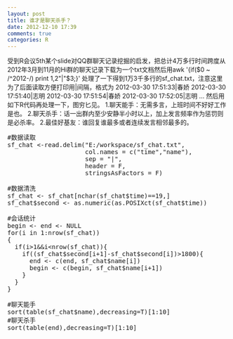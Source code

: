 ```yaml
---
layout: post
title: 谁才是聊天杀手？
date: 2012-12-10 17:39
comments: true
categories: R
---
```

受到R会议5th某个slide对QQ群聊天记录挖掘的启发，把总计4万多行时间跨度从2012年3月到11月的Hi群的聊天记录下载为一个txt文档然后用awk '{if($0 ~ /^2012-/) print $1,$2"|"$3;}' 处理了一下得到1万3千多行的sf_chat.txt，注意这里为了后面读取方便打印用|间隔，格式为
2012-03-30 17:51:33|春娇
2012-03-30 17:51:40|志明
2012-03-30 17:51:54|春娇
2012-03-30 17:52:05|志明
…
然后用如下R代码再处理一下，图穷匕见。
1.聊天能手：无需多言，上班时间不好好工作是也。
2.聊天杀手：话一出群内至少安静半小时以上，加上发言频率作为惩罚则是必杀率。
2.最佳好基友：谁回复谁最多或者连续发言相邻最多的。

<pre class="brush: actionscript3; gutter: true">#数据读取
sf_chat &lt;-read.delim(&quot;E:/workspace/sf_chat.txt&quot;,
                     col.names = c(&quot;time&quot;,&quot;name&quot;),
                     sep = &quot;|&quot;,
                     header = F,
                     stringsAsFactors = F)

#数据清洗
sf_chat &lt;- sf_chat[nchar(sf_chat$time)==19,]
sf_chat$second &lt;- as.numeric(as.POSIXct(sf_chat$time))

#会话统计
begin &lt;- end &lt;- NULL
for(i in 1:nrow(sf_chat))
{
  if(i&gt;1&amp;&amp;i&lt;nrow(sf_chat)){
    if((sf_chat$second[i+1]-sf_chat$second[i])&gt;1800){
      end &lt;- c(end, sf_chat$name[i])
      begin &lt;- c(begin, sf_chat$name[i+1])
    }
  }
}

#聊天能手
sort(table(sf_chat$name),decreasing=T)[1:10]
#聊天杀手
sort(table(end),decreasing=T)[1:10]</pre>
